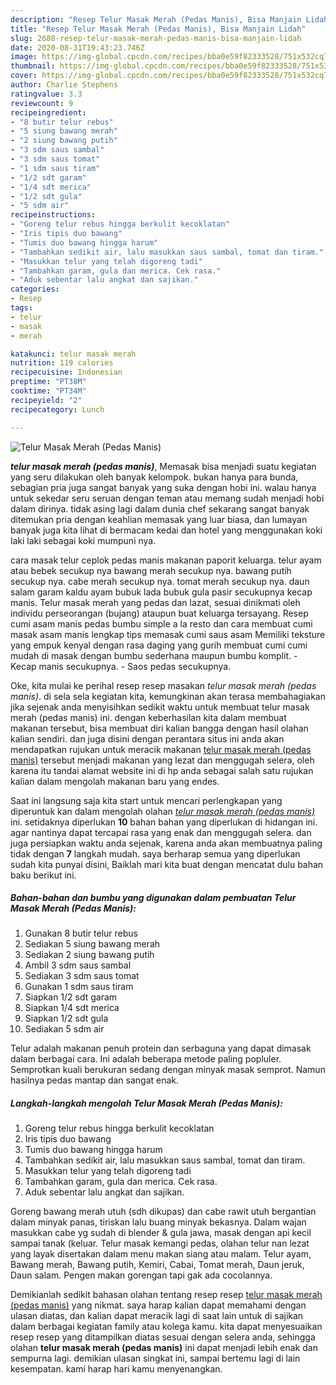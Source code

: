 ```yaml
---
description: "Resep Telur Masak Merah (Pedas Manis), Bisa Manjain Lidah"
title: "Resep Telur Masak Merah (Pedas Manis), Bisa Manjain Lidah"
slug: 2680-resep-telur-masak-merah-pedas-manis-bisa-manjain-lidah
date: 2020-08-31T19:43:23.746Z
image: https://img-global.cpcdn.com/recipes/bba0e59f82333528/751x532cq70/telur-masak-merah-pedas-manis-foto-resep-utama.jpg
thumbnail: https://img-global.cpcdn.com/recipes/bba0e59f82333528/751x532cq70/telur-masak-merah-pedas-manis-foto-resep-utama.jpg
cover: https://img-global.cpcdn.com/recipes/bba0e59f82333528/751x532cq70/telur-masak-merah-pedas-manis-foto-resep-utama.jpg
author: Charlie Stephens
ratingvalue: 3.3
reviewcount: 9
recipeingredient:
- "8 butir telur rebus"
- "5 siung bawang merah"
- "2 siung bawang putih"
- "3 sdm saus sambal"
- "3 sdm saus tomat"
- "1 sdm saus tiram"
- "1/2 sdt garam"
- "1/4 sdt merica"
- "1/2 sdt gula"
- "5 sdm air"
recipeinstructions:
- "Goreng telur rebus hingga berkulit kecoklatan"
- "Iris tipis duo bawang"
- "Tumis duo bawang hingga harum"
- "Tambahkan sedikit air, lalu masukkan saus sambal, tomat dan tiram."
- "Masukkan telur yang telah digoreng tadi"
- "Tambahkan garam, gula dan merica. Cek rasa."
- "Aduk sebentar lalu angkat dan sajikan."
categories:
- Resep
tags:
- telur
- masak
- merah

katakunci: telur masak merah 
nutrition: 119 calories
recipecuisine: Indonesian
preptime: "PT38M"
cooktime: "PT34M"
recipeyield: "2"
recipecategory: Lunch

---
```



![Telur Masak Merah (Pedas Manis)](https://img-global.cpcdn.com/recipes/bba0e59f82333528/751x532cq70/telur-masak-merah-pedas-manis-foto-resep-utama.jpg)

<b><i>telur masak merah (pedas manis)</i></b>, Memasak bisa menjadi suatu kegiatan yang seru dilakukan oleh banyak kelompok. bukan hanya para bunda, sebagian pria juga sangat banyak yang suka dengan hobi ini. walau hanya untuk sekedar seru seruan dengan teman atau memang sudah menjadi hobi dalam dirinya. tidak asing lagi dalam dunia chef sekarang sangat banyak ditemukan pria dengan keahlian memasak yang luar biasa, dan lumayan banyak juga kita lihat di bermacam kedai dan hotel yang menggunakan koki laki laki sebagai koki mumpuni nya.

cara masak telur ceplok pedas manis makanan paporit keluarga. telur ayam atau bebek secukup nya bawang merah secukup nya. bawang putih secukup nya. cabe merah secukup nya. tomat merah secukup nya. daun salam garam kaldu ayam bubuk lada bubuk gula pasir secukupnya kecap manis. Telur masak merah yang pedas dan lazat, sesuai dinikmati oleh individu perseorangan (bujang) ataupun buat keluarga tersayang. Resep cumi asam manis pedas bumbu simple a la resto dan cara membuat cumi masak asam manis lengkap tips memasak cumi saus asam Memiliki teksture yang empuk kenyal dengan rasa daging yang gurih membuat cumi cumi mudah di masak dengan bumbu sederhana maupun bumbu komplit. - Kecap manis secukupnya. - Saos pedas secukupnya.

Oke, kita mulai ke perihal resep resep masakan <i>telur masak merah (pedas manis)</i>. di sela sela kegiatan kita, kemungkinan akan terasa membahagiakan jika sejenak anda menyisihkan sedikit waktu untuk membuat telur masak merah (pedas manis) ini. dengan keberhasilan kita dalam membuat makanan tersebut, bisa membuat diri kalian bangga dengan hasil olahan kalian sendiri. dan juga disini dengan perantara situs ini anda akan mendapatkan rujukan untuk meracik makanan <u>telur masak merah (pedas manis)</u> tersebut menjadi makanan yang lezat dan menggugah selera, oleh karena itu tandai alamat website ini di hp anda sebagai salah satu rujukan kalian dalam mengolah makanan baru yang endes.


Saat ini langsung saja kita start untuk mencari perlengkapan yang diperuntuk kan dalam mengolah olahan <u><i>telur masak merah (pedas manis)</i></u> ini. setidaknya diperlukan <b>10</b> bahan bahan yang diperlukan di hidangan ini. agar nantinya dapat tercapai rasa yang enak dan menggugah selera. dan juga persiapkan waktu anda sejenak, karena anda akan membuatnya paling tidak dengan <b>7</b> langkah mudah. saya berharap semua yang diperlukan sudah kita punyai disini, Baiklah mari kita buat dengan mencatat dulu bahan baku berikut ini.

<!--inarticleads1-->

##### Bahan-bahan dan bumbu yang digunakan dalam pembuatan Telur Masak Merah (Pedas Manis):

1. Gunakan 8 butir telur rebus
1. Sediakan 5 siung bawang merah
1. Sediakan 2 siung bawang putih
1. Ambil 3 sdm saus sambal
1. Sediakan 3 sdm saus tomat
1. Gunakan 1 sdm saus tiram
1. Siapkan 1/2 sdt garam
1. Siapkan 1/4 sdt merica
1. Siapkan 1/2 sdt gula
1. Sediakan 5 sdm air


Telur adalah makanan penuh protein dan serbaguna yang dapat dimasak dalam berbagai cara. Ini adalah beberapa metode paling popluler. Semprotkan kuali berukuran sedang dengan minyak masak semprot. Namun hasilnya pedas mantap dan sangat enak. 

<!--inarticleads2-->

##### Langkah-langkah mengolah Telur Masak Merah (Pedas Manis):

1. Goreng telur rebus hingga berkulit kecoklatan
1. Iris tipis duo bawang
1. Tumis duo bawang hingga harum
1. Tambahkan sedikit air, lalu masukkan saus sambal, tomat dan tiram.
1. Masukkan telur yang telah digoreng tadi
1. Tambahkan garam, gula dan merica. Cek rasa.
1. Aduk sebentar lalu angkat dan sajikan.


Goreng bawang merah utuh (sdh dikupas) dan cabe rawit utuh bergantian dalam minyak panas, tiriskan lalu buang minyak bekasnya. Dalam wajan masukkan cabe yg sudah di blender &amp; gula jawa, masak dengan api kecil sampai tanak (keluar. Telur masak kemangi pedas, olahan telur nan lezat yang layak disertakan dalam menu makan siang atau malam. Telur ayam, Bawang merah, Bawang putih, Kemiri, Cabai, Tomat merah, Daun jeruk, Daun salam. Pengen makan gorengan tapi gak ada cocolannya. 

Demikianlah sedikit bahasan olahan tentang resep resep <u>telur masak merah (pedas manis)</u> yang nikmat. saya harap kalian dapat memahami dengan ulasan diatas, dan kalian dapat meracik lagi di saat lain untuk di sajikan dalam berbagai kegiatan family atau kolega kamu. kita dapat menyesuaikan resep resep yang ditampilkan diatas sesuai dengan selera anda, sehingga olahan <b>telur masak merah (pedas manis)</b> ini dapat menjadi lebih enak dan sempurna lagi. demikian ulasan singkat ini, sampai bertemu lagi di lain kesempatan. kami harap hari kamu menyenangkan.

